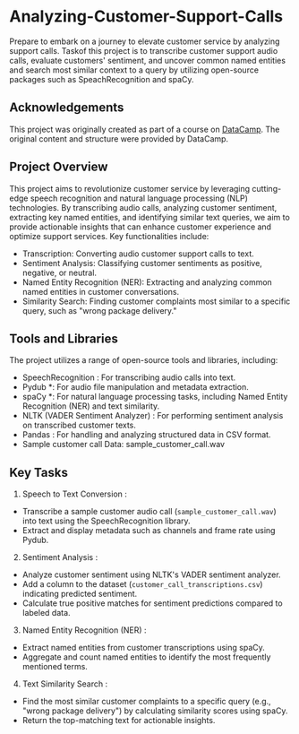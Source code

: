 # Analyzing-Customer-Support-Calls
Prepare to embark on a journey to elevate customer service by analyzing support calls.
Taskof this project is to transcribe customer support audio calls, evaluate customers' sentiment, and uncover common named entities and search most similar context to a query by utilizing open-source packages such as SpeachRecognition and spaCy.
## Acknowledgements
This project was originally created as part of a course on [DataCamp](https://www.datacamp.com). The original content and structure were provided by DataCamp.
## Project Overview
This project aims to revolutionize customer service by leveraging cutting-edge speech recognition and natural language processing (NLP) technologies. By transcribing audio calls, analyzing customer sentiment, extracting key named entities, and identifying similar text queries, we aim to provide actionable insights that can enhance customer experience and optimize support services.
Key functionalities include:
- Transcription: Converting audio customer support calls to text.
- Sentiment Analysis: Classifying customer sentiments as positive, negative, or neutral.
- Named Entity Recognition (NER): Extracting and analyzing common named entities in customer conversations.
- Similarity Search: Finding customer complaints most similar to a specific query, such as "wrong package delivery."
## Tools and Libraries 
The project utilizes a range of open-source tools and libraries, including:
-  SpeechRecognition : For transcribing audio calls into text.
-  Pydub *: For audio file manipulation and metadata extraction.
-  spaCy *: For natural language processing tasks, including Named Entity Recognition (NER) and text similarity.
-  NLTK (VADER Sentiment Analyzer) : For performing sentiment analysis on transcribed customer texts.
-  Pandas : For handling and analyzing structured data in CSV format.
-  Sample customer call Data: sample_customer_call.wav
##  Key Tasks 
1.  Speech to Text Conversion :
   - Transcribe a sample customer audio call (`sample_customer_call.wav`) into text using the SpeechRecognition library.
   - Extract and display metadata such as channels and frame rate using Pydub.

2.  Sentiment Analysis :
   - Analyze customer sentiment using NLTK's VADER sentiment analyzer.
   - Add a column to the dataset (`customer_call_transcriptions.csv`) indicating predicted sentiment.
   - Calculate true positive matches for sentiment predictions compared to labeled data.

3.   Named Entity Recognition (NER) :
   - Extract named entities from customer transcriptions using spaCy.
   - Aggregate and count named entities to identify the most frequently mentioned terms.

4.  Text Similarity Search :
   - Find the most similar customer complaints to a specific query (e.g., "wrong package delivery") by calculating similarity scores using spaCy.
   - Return the top-matching text for actionable insights.
